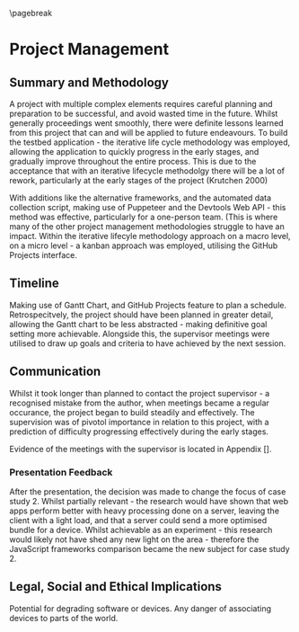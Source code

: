 \pagebreak

# Project Management

## Summary and Methodology

A project with multiple complex elements requires careful planning and preparation to be
successful, and avoid wasted time in the future. Whilst generally proceedings went smoothly,
there were definite lessons learned from this project that can and will be applied to future
endeavours. To build the testbed application - the iterative life cycle methodology was employed,
allowing the application to quickly progress in the early stages, and gradually improve throughout
the entire process. This is due to the acceptance that with an iterative lifecycle methodolgy there
will be a lot of rework, particularly at the early stages of the project (Krutchen 2000)

With additions like the alternative frameworks, and the automated data
collection script, making use of Puppeteer and the Devtools Web API - this method was effective,
particularly for a one-person team. (This is where many of the other project management methodologies
struggle to have an impact. Within the iterative lifecyle methodology approach on a macro level,
on a micro level - a kanban approach was employed, utilising the GitHub Projects interface.

## Timeline

Making use of Gantt Chart, and GitHub Projects feature to plan a schedule. Retrospecitvely,
the project should have been planned in greater detail, allowing the Gantt chart to be less
abstracted - making definitive goal setting more achievable. Alongside this, the supervisor
meetings were utilised to draw up goals and criteria to have achieved by the next session.

## Communication

Whilst it took longer than planned to contact the project supervisor - a recognised mistake from
the author, when meetings became a regular occurance, the project began to build steadily
and effectively. The supervision was of pivotol importance in relation to this project, with
a prediction of difficulty progressing effectively during the early stages.

Evidence of the meetings with the supervisor is located in Appendix [].

### Presentation Feedback

After the presentation, the decision was made to change the focus of case study 2. Whilst
partially relevant - the research would have shown that web apps perform better with heavy
processing done on a server, leaving the client with a light load, and that a server could
send a more optimised bundle for a device. Whilst achievable as an experiment - this research
would likely not have shed any new light on the area - therefore the JavaScript frameworks
comparison became the new subject for case study 2.

## Legal, Social and Ethical Implications

Potential for degrading software or devices.
Any danger of associating devices to parts of the world.
